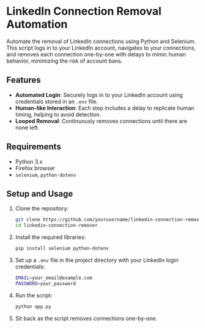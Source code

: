 # LinkedIn Connection Removal Automation

Automate the removal of LinkedIn connections using Python and Selenium. This script logs in to your LinkedIn account, navigates to your connections, and removes each connection one-by-one with delays to mimic human behavior, minimizing the risk of account bans.

## Features
- **Automated Login**: Securely logs in to your LinkedIn account using credentials stored in an `.env` file.
- **Human-like Interaction**: Each step includes a delay to replicate human timing, helping to avoid detection.
- **Looped Removal**: Continuously removes connections until there are none left.

## Requirements
- Python 3.x
- Firefox browser
- `selenium`, `python-dotenv`

## Setup and Usage

1. Clone the repository:
   ```bash
   git clone https://github.com/yourusername/linkedin-connection-remover.git
   cd linkedin-connection-remover
   ```
2. Install the required libraries:
   ```bash
   pip install selenium python-dotenv
   ```
3. Set up a `.env` file in the project directory with your LinkedIn login credentials:
   ```bash
   EMAIL=your_email@example.com
   PASSWORD=your_password
   ```
4. Run the script:
   ```bash
   python app.py
   ```
5. Sit back as the script removes connections one-by-one.
